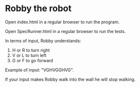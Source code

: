 <h1> Robby the robot </h1>


Open index.html in a regular browser to run the program.

Open SpecRunner.html in a regular browser to run the tests.

In terms of input, Robby understands:

1. H or R to turn right
2. V or L to turn left
3. G or F to go forward

Example of input: "VGHVGGHVG".

If your input makes Robby walk into the wall he will stop walking.

